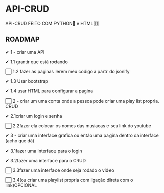 # API-CRUD
API-CRUD FEITO COM PYTHON🐍 e HTML 🈷

## ROADMAP

✔   1 - criar uma API

✔      1.1 grantir que está rodando

⬜     1.2 fazer as paginas lerem meu codigo a partr do jsonify
       
✔      1.3 Usar bootstrap
       
✔      1.4 usar HTML para configurar a pagina

⬜  2 - criar um uma conta onde a pessoa pode criar uma play list propria. CRUD

✔      2.1criar um login e senha 

⬜      2.2fazer ela colocar os nomes das musiacas e seu link do youtube

✔  3 - criar uma interface grafica ou então uma pagina dentro da interface (acho que dá)

✔      3.1fazer uma interface para o login

✔        3.2fazer uma interface para o CRUD

⬜      3.3fazer uma interface onde seja rodado o video

⬜     3.4(ou criar uma playlist propria com ligação direta com o link)OPCIONAL
